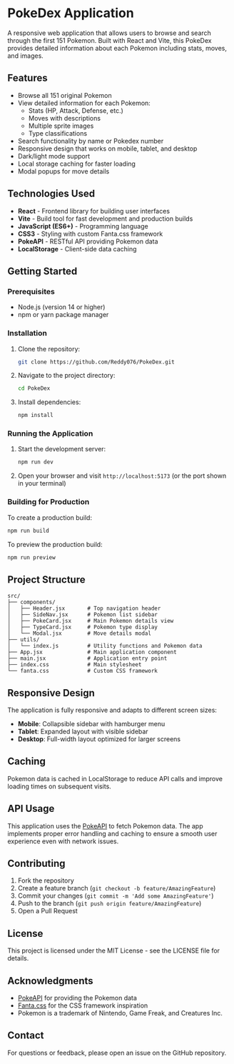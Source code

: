 # PokeDex Application

A responsive web application that allows users to browse and search through the first 151 Pokemon. Built with React and Vite, this PokeDex provides detailed information about each Pokemon including stats, moves, and images.

## Features

- Browse all 151 original Pokemon
- View detailed information for each Pokemon:
  - Stats (HP, Attack, Defense, etc.)
  - Moves with descriptions
  - Multiple sprite images
  - Type classifications
- Search functionality by name or Pokedex number
- Responsive design that works on mobile, tablet, and desktop
- Dark/light mode support
- Local storage caching for faster loading
- Modal popups for move details

## Technologies Used

- **React** - Frontend library for building user interfaces
- **Vite** - Build tool for fast development and production builds
- **JavaScript (ES6+)** - Programming language
- **CSS3** - Styling with custom Fanta.css framework
- **PokeAPI** - RESTful API providing Pokemon data
- **LocalStorage** - Client-side data caching

## Getting Started

### Prerequisites

- Node.js (version 14 or higher)
- npm or yarn package manager

### Installation

1. Clone the repository:
   ```bash
   git clone https://github.com/Reddy076/PokeDex.git
   ```

2. Navigate to the project directory:
   ```bash
   cd PokeDex
   ```

3. Install dependencies:
   ```bash
   npm install
   ```

### Running the Application

1. Start the development server:
   ```bash
   npm run dev
   ```

2. Open your browser and visit `http://localhost:5173` (or the port shown in your terminal)

### Building for Production

To create a production build:
```bash
npm run build
```

To preview the production build:
```bash
npm run preview
```

## Project Structure

```
src/
├── components/
│   ├── Header.jsx       # Top navigation header
│   ├── SideNav.jsx      # Pokemon list sidebar
│   ├── PokeCard.jsx     # Main Pokemon details view
│   ├── TypeCard.jsx     # Pokemon type display
│   └── Modal.jsx        # Move details modal
├── utils/
│   └── index.js         # Utility functions and Pokemon data
├── App.jsx              # Main application component
├── main.jsx             # Application entry point
├── index.css            # Main stylesheet
└── fanta.css            # Custom CSS framework
```

## Responsive Design

The application is fully responsive and adapts to different screen sizes:
- **Mobile**: Collapsible sidebar with hamburger menu
- **Tablet**: Expanded layout with visible sidebar
- **Desktop**: Full-width layout optimized for larger screens

## Caching

Pokemon data is cached in LocalStorage to reduce API calls and improve loading times on subsequent visits.

## API Usage

This application uses the [PokeAPI](https://pokeapi.co/) to fetch Pokemon data. The app implements proper error handling and caching to ensure a smooth user experience even with network issues.

## Contributing

1. Fork the repository
2. Create a feature branch (`git checkout -b feature/AmazingFeature`)
3. Commit your changes (`git commit -m 'Add some AmazingFeature'`)
4. Push to the branch (`git push origin feature/AmazingFeature`)
5. Open a Pull Request

## License

This project is licensed under the MIT License - see the LICENSE file for details.

## Acknowledgments

- [PokeAPI](https://pokeapi.co/) for providing the Pokemon data
- [Fanta.css](https://github.com/jamezmca/fantacss) for the CSS framework inspiration
- Pokemon is a trademark of Nintendo, Game Freak, and Creatures Inc.

## Contact

For questions or feedback, please open an issue on the GitHub repository.